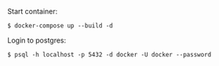 Start container:
```
$ docker-compose up --build -d
```

Login to postgres:
```
$ psql -h localhost -p 5432 -d docker -U docker --password
```